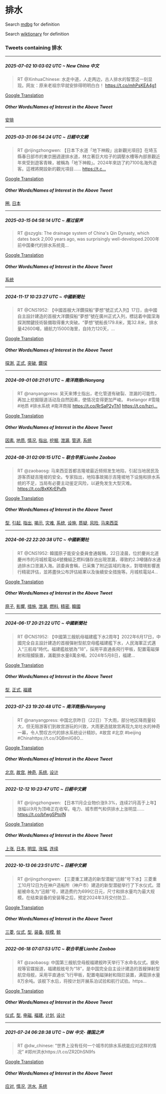 # 排水

Search [mdbg](https://www.mdbg.net/chinese/dictionary?page=worddict&wdrst=0&wdqb=排水) for definition

Search [wiktionary](https://en.wiktionary.org/wiki/排水) for definition

### Tweets containing 排水

___
##### 2025-07-02 10:03:02 UTC ~ New China 中文
> RT @XinhuaChinese: 水走中道，人走两边，古人排水的智慧这一刻显现。网友：原来老祖宗早就安排得明明白白！ https://t.co/mhPsKEA4g1

[Google Translation](https://translate.google.com/?hi=en&tab=TT&sl=zh-CN&tl=en&op=translate&text=RT+%40XinhuaChinese%3A+%E6%B0%B4%E8%B5%B0%E4%B8%AD%E9%81%93%EF%BC%8C%E4%BA%BA%E8%B5%B0%E4%B8%A4%E8%BE%B9%EF%BC%8C%E5%8F%A4%E4%BA%BA%E6%8E%92%E6%B0%B4%E7%9A%84%E6%99%BA%E6%85%A7%E8%BF%99%E4%B8%80%E5%88%BB%E6%98%BE%E7%8E%B0%E3%80%82%E7%BD%91%E5%8F%8B%EF%BC%9A%E5%8E%9F%E6%9D%A5%E8%80%81%E7%A5%96%E5%AE%97%E6%97%A9%E5%B0%B1%E5%AE%89%E6%8E%92%E5%BE%97%E6%98%8E%E6%98%8E%E7%99%BD%E7%99%BD%EF%BC%81+https%3A%2F%2Ft.co%2FmhPsKEA4g1)
##### Other Words/Names of Interest in the Above Tweet
[安排](安排.md)
___
##### 2025-03-31 06:54:24 UTC ~ 日經中文網
> RT @rijingzhongwen: 【日本下水道「地下神殿」出新觀光項目】在埼玉縣春日部市的東京圈週邊排水道，林立著巨大柱子的調壓水槽等內部景觀近年來受到遊客青睞，被稱為「地下神殿」。2024年來訪了約7100名海外遊客。這裡將開設新的觀光項目…… https://t.c…

[Google Translation](https://translate.google.com/?hi=en&tab=TT&sl=zh-CN&tl=en&op=translate&text=RT+%40rijingzhongwen%3A+%E3%80%90%E6%97%A5%E6%9C%AC%E4%B8%8B%E6%B0%B4%E9%81%93%E3%80%8C%E5%9C%B0%E4%B8%8B%E7%A5%9E%E6%AE%BF%E3%80%8D%E5%87%BA%E6%96%B0%E8%A7%80%E5%85%89%E9%A0%85%E7%9B%AE%E3%80%91%E5%9C%A8%E5%9F%BC%E7%8E%89%E7%B8%A3%E6%98%A5%E6%97%A5%E9%83%A8%E5%B8%82%E7%9A%84%E6%9D%B1%E4%BA%AC%E5%9C%88%E9%80%B1%E9%82%8A%E6%8E%92%E6%B0%B4%E9%81%93%EF%BC%8C%E6%9E%97%E7%AB%8B%E8%91%97%E5%B7%A8%E5%A4%A7%E6%9F%B1%E5%AD%90%E7%9A%84%E8%AA%BF%E5%A3%93%E6%B0%B4%E6%A7%BD%E7%AD%89%E5%85%A7%E9%83%A8%E6%99%AF%E8%A7%80%E8%BF%91%E5%B9%B4%E4%BE%86%E5%8F%97%E5%88%B0%E9%81%8A%E5%AE%A2%E9%9D%92%E7%9D%9E%EF%BC%8C%E8%A2%AB%E7%A8%B1%E7%82%BA%E3%80%8C%E5%9C%B0%E4%B8%8B%E7%A5%9E%E6%AE%BF%E3%80%8D%E3%80%822024%E5%B9%B4%E4%BE%86%E8%A8%AA%E4%BA%86%E7%B4%847100%E5%90%8D%E6%B5%B7%E5%A4%96%E9%81%8A%E5%AE%A2%E3%80%82%E9%80%99%E8%A3%A1%E5%B0%87%E9%96%8B%E8%A8%AD%E6%96%B0%E7%9A%84%E8%A7%80%E5%85%89%E9%A0%85%E7%9B%AE%E2%80%A6%E2%80%A6+https%3A%2F%2Ft.c%E2%80%A6)
##### Other Words/Names of Interest in the Above Tweet
[圈](圈.md), [日本](日本.md)
___
##### 2025-03-15 04:58:14 UTC ~ 雁过留声
> RT @szygls: The drainage system of China's Qin Dynasty, which dates back 2,000 years ago, was surprisingly well-developed.2000年前中国秦代的排水系统竟…

[Google Translation](https://translate.google.com/?hi=en&tab=TT&sl=zh-CN&tl=en&op=translate&text=RT+%40szygls%3A+The+drainage+system+of+China%27s+Qin+Dynasty%2C+which+dates+back+2%2C000+years+ago%2C+was+surprisingly+well-developed.2000%E5%B9%B4%E5%89%8D%E4%B8%AD%E5%9B%BD%E7%A7%A6%E4%BB%A3%E7%9A%84%E6%8E%92%E6%B0%B4%E7%B3%BB%E7%BB%9F%E7%AB%9F%E2%80%A6)
##### Other Words/Names of Interest in the Above Tweet
[系统](系统.md)
___
##### 2024-11-17 10:23:27 UTC ~ 中國新聞社
> RT @CNS1952: 【中國首艘大洋鑽探船“夢想”號正式入列】17日，由中國自主設計建造的首艘大洋鑽探船“夢想”號在廣州正式入列，標誌着中國深海探測關鍵技術裝備取得重大突破。“夢想”號船長179.8米，寬32.8米，排水量42600噸，續航力15000海里，自持力120天，…

[Google Translation](https://translate.google.com/?hi=en&tab=TT&sl=zh-CN&tl=en&op=translate&text=RT+%40CNS1952%3A+%E3%80%90%E4%B8%AD%E5%9C%8B%E9%A6%96%E8%89%98%E5%A4%A7%E6%B4%8B%E9%91%BD%E6%8E%A2%E8%88%B9%E2%80%9C%E5%A4%A2%E6%83%B3%E2%80%9D%E8%99%9F%E6%AD%A3%E5%BC%8F%E5%85%A5%E5%88%97%E3%80%9117%E6%97%A5%EF%BC%8C%E7%94%B1%E4%B8%AD%E5%9C%8B%E8%87%AA%E4%B8%BB%E8%A8%AD%E8%A8%88%E5%BB%BA%E9%80%A0%E7%9A%84%E9%A6%96%E8%89%98%E5%A4%A7%E6%B4%8B%E9%91%BD%E6%8E%A2%E8%88%B9%E2%80%9C%E5%A4%A2%E6%83%B3%E2%80%9D%E8%99%9F%E5%9C%A8%E5%BB%A3%E5%B7%9E%E6%AD%A3%E5%BC%8F%E5%85%A5%E5%88%97%EF%BC%8C%E6%A8%99%E8%AA%8C%E7%9D%80%E4%B8%AD%E5%9C%8B%E6%B7%B1%E6%B5%B7%E6%8E%A2%E6%B8%AC%E9%97%9C%E9%8D%B5%E6%8A%80%E8%A1%93%E8%A3%9D%E5%82%99%E5%8F%96%E5%BE%97%E9%87%8D%E5%A4%A7%E7%AA%81%E7%A0%B4%E3%80%82%E2%80%9C%E5%A4%A2%E6%83%B3%E2%80%9D%E8%99%9F%E8%88%B9%E9%95%B7179.8%E7%B1%B3%EF%BC%8C%E5%AF%AC32.8%E7%B1%B3%EF%BC%8C%E6%8E%92%E6%B0%B4%E9%87%8F42600%E5%99%B8%EF%BC%8C%E7%BA%8C%E8%88%AA%E5%8A%9B15000%E6%B5%B7%E9%87%8C%EF%BC%8C%E8%87%AA%E6%8C%81%E5%8A%9B120%E5%A4%A9%EF%BC%8C%E2%80%A6)
##### Other Words/Names of Interest in the Above Tweet
[探測](探測.md), [正式](正式.md), [突破](突破.md), [鑽探](鑽探.md)
___
##### 2024-09-01 08:21:01 UTC ~ 南洋商报eNanyang
> RT @nanyangpress: 吴天来博士指出，老化管道有破裂、泄漏的可能性，再加上挖掘隧道活动及自然因素，使情况变得更加严峻。 #selangor #雪隆 #地质 #排水系统 #南洋商报  https://t.co/RrSaP2yTh1 https://t.co/hzrj…

[Google Translation](https://translate.google.com/?hi=en&tab=TT&sl=zh-CN&tl=en&op=translate&text=RT+%40nanyangpress%3A+%E5%90%B4%E5%A4%A9%E6%9D%A5%E5%8D%9A%E5%A3%AB%E6%8C%87%E5%87%BA%EF%BC%8C%E8%80%81%E5%8C%96%E7%AE%A1%E9%81%93%E6%9C%89%E7%A0%B4%E8%A3%82%E3%80%81%E6%B3%84%E6%BC%8F%E7%9A%84%E5%8F%AF%E8%83%BD%E6%80%A7%EF%BC%8C%E5%86%8D%E5%8A%A0%E4%B8%8A%E6%8C%96%E6%8E%98%E9%9A%A7%E9%81%93%E6%B4%BB%E5%8A%A8%E5%8F%8A%E8%87%AA%E7%84%B6%E5%9B%A0%E7%B4%A0%EF%BC%8C%E4%BD%BF%E6%83%85%E5%86%B5%E5%8F%98%E5%BE%97%E6%9B%B4%E5%8A%A0%E4%B8%A5%E5%B3%BB%E3%80%82+%23selangor+%23%E9%9B%AA%E9%9A%86+%23%E5%9C%B0%E8%B4%A8+%23%E6%8E%92%E6%B0%B4%E7%B3%BB%E7%BB%9F+%23%E5%8D%97%E6%B4%8B%E5%95%86%E6%8A%A5++https%3A%2F%2Ft.co%2FRrSaP2yTh1+https%3A%2F%2Ft.co%2Fhzrj%E2%80%A6)
##### Other Words/Names of Interest in the Above Tweet
[因素](因素.md), [地质](地质.md), [情况](情况.md), [指出](指出.md), [挖掘](挖掘.md), [泄漏](泄漏.md), [管道](管道.md), [系统](系统.md)
___
##### 2024-08-31 02:09:15 UTC ~ 联合早报 Lianhe Zaobao
> RT @zaobaosg: 马来西亚首都吉隆坡最近频频发生地陷，引起当地居民及游客质疑吉隆坡的安全。专家指出，地陷事故揭示吉隆坡地下设施和排水系统的不足，当局有必要主动鉴定风险，以避免发生大型灾难。https://t.co/BxKKrEPufh

[Google Translation](https://translate.google.com/?hi=en&tab=TT&sl=zh-CN&tl=en&op=translate&text=RT+%40zaobaosg%3A+%E9%A9%AC%E6%9D%A5%E8%A5%BF%E4%BA%9A%E9%A6%96%E9%83%BD%E5%90%89%E9%9A%86%E5%9D%A1%E6%9C%80%E8%BF%91%E9%A2%91%E9%A2%91%E5%8F%91%E7%94%9F%E5%9C%B0%E9%99%B7%EF%BC%8C%E5%BC%95%E8%B5%B7%E5%BD%93%E5%9C%B0%E5%B1%85%E6%B0%91%E5%8F%8A%E6%B8%B8%E5%AE%A2%E8%B4%A8%E7%96%91%E5%90%89%E9%9A%86%E5%9D%A1%E7%9A%84%E5%AE%89%E5%85%A8%E3%80%82%E4%B8%93%E5%AE%B6%E6%8C%87%E5%87%BA%EF%BC%8C%E5%9C%B0%E9%99%B7%E4%BA%8B%E6%95%85%E6%8F%AD%E7%A4%BA%E5%90%89%E9%9A%86%E5%9D%A1%E5%9C%B0%E4%B8%8B%E8%AE%BE%E6%96%BD%E5%92%8C%E6%8E%92%E6%B0%B4%E7%B3%BB%E7%BB%9F%E7%9A%84%E4%B8%8D%E8%B6%B3%EF%BC%8C%E5%BD%93%E5%B1%80%E6%9C%89%E5%BF%85%E8%A6%81%E4%B8%BB%E5%8A%A8%E9%89%B4%E5%AE%9A%E9%A3%8E%E9%99%A9%EF%BC%8C%E4%BB%A5%E9%81%BF%E5%85%8D%E5%8F%91%E7%94%9F%E5%A4%A7%E5%9E%8B%E7%81%BE%E9%9A%BE%E3%80%82https%3A%2F%2Ft.co%2FBxKKrEPufh)
##### Other Words/Names of Interest in the Above Tweet
[型](型.md), [引起](引起.md), [指出](指出.md), [揭示](揭示.md), [灾难](灾难.md), [系统](系统.md), [设施](设施.md), [质疑](质疑.md), [风险](风险.md), [马来西亚](马来西亚.md)
___
##### 2024-06-22 22:20:38 UTC ~ 中國新聞社
> RT @CNS1952: 韓國原子能安全委員會通報稱，22日淩晨，位於慶尚北道慶州市的月城核電站4號機組乏燃料儲存池出現泄漏，導致約2.3噸儲存水通過排水口泄漏入海。該委員會稱，已采集了附近區域的海水，對環境影響進行精密評估，並將盡快公布評估結果以及後續安全措施等。月城核電站4…

[Google Translation](https://translate.google.com/?hi=en&tab=TT&sl=zh-CN&tl=en&op=translate&text=RT+%40CNS1952%3A+%E9%9F%93%E5%9C%8B%E5%8E%9F%E5%AD%90%E8%83%BD%E5%AE%89%E5%85%A8%E5%A7%94%E5%93%A1%E6%9C%83%E9%80%9A%E5%A0%B1%E7%A8%B1%EF%BC%8C22%E6%97%A5%E6%B7%A9%E6%99%A8%EF%BC%8C%E4%BD%8D%E6%96%BC%E6%85%B6%E5%B0%9A%E5%8C%97%E9%81%93%E6%85%B6%E5%B7%9E%E5%B8%82%E7%9A%84%E6%9C%88%E5%9F%8E%E6%A0%B8%E9%9B%BB%E7%AB%994%E8%99%9F%E6%A9%9F%E7%B5%84%E4%B9%8F%E7%87%83%E6%96%99%E5%84%B2%E5%AD%98%E6%B1%A0%E5%87%BA%E7%8F%BE%E6%B3%84%E6%BC%8F%EF%BC%8C%E5%B0%8E%E8%87%B4%E7%B4%842.3%E5%99%B8%E5%84%B2%E5%AD%98%E6%B0%B4%E9%80%9A%E9%81%8E%E6%8E%92%E6%B0%B4%E5%8F%A3%E6%B3%84%E6%BC%8F%E5%85%A5%E6%B5%B7%E3%80%82%E8%A9%B2%E5%A7%94%E5%93%A1%E6%9C%83%E7%A8%B1%EF%BC%8C%E5%B7%B2%E9%87%87%E9%9B%86%E4%BA%86%E9%99%84%E8%BF%91%E5%8D%80%E5%9F%9F%E7%9A%84%E6%B5%B7%E6%B0%B4%EF%BC%8C%E5%B0%8D%E7%92%B0%E5%A2%83%E5%BD%B1%E9%9F%BF%E9%80%B2%E8%A1%8C%E7%B2%BE%E5%AF%86%E8%A9%95%E4%BC%B0%EF%BC%8C%E4%B8%A6%E5%B0%87%E7%9B%A1%E5%BF%AB%E5%85%AC%E5%B8%83%E8%A9%95%E4%BC%B0%E7%B5%90%E6%9E%9C%E4%BB%A5%E5%8F%8A%E5%BE%8C%E7%BA%8C%E5%AE%89%E5%85%A8%E6%8E%AA%E6%96%BD%E7%AD%89%E3%80%82%E6%9C%88%E5%9F%8E%E6%A0%B8%E9%9B%BB%E7%AB%994%E2%80%A6)
##### Other Words/Names of Interest in the Above Tweet
[原子](原子.md), [影響](影響.md), [措施](措施.md), [泄漏](泄漏.md), [燃料](燃料.md), [精密](精密.md), [韓國](韓國.md)
___
##### 2024-06-17 20:21:22 UTC ~ 中國新聞社
> RT @CNS1952: 【中國第三艘航母福建艦下水2周年】2022年6月17日，中國完全自主設計建造的首艘彈射型航空母艦福建艦下水，人民海軍正式邁入“三航母”時代。福建艦舷號為“18”，採用平直通長飛行甲板，配置電磁彈射和阻攔裝置，滿載排水量8萬余噸。2024年5月8日，福建…

[Google Translation](https://translate.google.com/?hi=en&tab=TT&sl=zh-CN&tl=en&op=translate&text=RT+%40CNS1952%3A+%E3%80%90%E4%B8%AD%E5%9C%8B%E7%AC%AC%E4%B8%89%E8%89%98%E8%88%AA%E6%AF%8D%E7%A6%8F%E5%BB%BA%E8%89%A6%E4%B8%8B%E6%B0%B42%E5%91%A8%E5%B9%B4%E3%80%912022%E5%B9%B46%E6%9C%8817%E6%97%A5%EF%BC%8C%E4%B8%AD%E5%9C%8B%E5%AE%8C%E5%85%A8%E8%87%AA%E4%B8%BB%E8%A8%AD%E8%A8%88%E5%BB%BA%E9%80%A0%E7%9A%84%E9%A6%96%E8%89%98%E5%BD%88%E5%B0%84%E5%9E%8B%E8%88%AA%E7%A9%BA%E6%AF%8D%E8%89%A6%E7%A6%8F%E5%BB%BA%E8%89%A6%E4%B8%8B%E6%B0%B4%EF%BC%8C%E4%BA%BA%E6%B0%91%E6%B5%B7%E8%BB%8D%E6%AD%A3%E5%BC%8F%E9%82%81%E5%85%A5%E2%80%9C%E4%B8%89%E8%88%AA%E6%AF%8D%E2%80%9D%E6%99%82%E4%BB%A3%E3%80%82%E7%A6%8F%E5%BB%BA%E8%89%A6%E8%88%B7%E8%99%9F%E7%82%BA%E2%80%9C18%E2%80%9D%EF%BC%8C%E6%8E%A1%E7%94%A8%E5%B9%B3%E7%9B%B4%E9%80%9A%E9%95%B7%E9%A3%9B%E8%A1%8C%E7%94%B2%E6%9D%BF%EF%BC%8C%E9%85%8D%E7%BD%AE%E9%9B%BB%E7%A3%81%E5%BD%88%E5%B0%84%E5%92%8C%E9%98%BB%E6%94%94%E8%A3%9D%E7%BD%AE%EF%BC%8C%E6%BB%BF%E8%BC%89%E6%8E%92%E6%B0%B4%E9%87%8F8%E8%90%AC%E4%BD%99%E5%99%B8%E3%80%822024%E5%B9%B45%E6%9C%888%E6%97%A5%EF%BC%8C%E7%A6%8F%E5%BB%BA%E2%80%A6)
##### Other Words/Names of Interest in the Above Tweet
[型](型.md), [正式](正式.md), [福建](福建.md)
___
##### 2023-07-23 19:20:48 UTC ~ 南洋商报eNanyang
> RT @nanyangpress: 中国北京昨日（22日）下大雨，部分地区降雨量较大，但无阻游客们到故宫游玩的兴致，大雨更造就故宫再现九龙吐水的神奇一幕，令人赞叹古代的排水系统设计精妙。#故宫 #北京 #beijing #Chinahttps://t.co/3QBmilG8O…

[Google Translation](https://translate.google.com/?hi=en&tab=TT&sl=zh-CN&tl=en&op=translate&text=RT+%40nanyangpress%3A+%E4%B8%AD%E5%9B%BD%E5%8C%97%E4%BA%AC%E6%98%A8%E6%97%A5%EF%BC%8822%E6%97%A5%EF%BC%89%E4%B8%8B%E5%A4%A7%E9%9B%A8%EF%BC%8C%E9%83%A8%E5%88%86%E5%9C%B0%E5%8C%BA%E9%99%8D%E9%9B%A8%E9%87%8F%E8%BE%83%E5%A4%A7%EF%BC%8C%E4%BD%86%E6%97%A0%E9%98%BB%E6%B8%B8%E5%AE%A2%E4%BB%AC%E5%88%B0%E6%95%85%E5%AE%AB%E6%B8%B8%E7%8E%A9%E7%9A%84%E5%85%B4%E8%87%B4%EF%BC%8C%E5%A4%A7%E9%9B%A8%E6%9B%B4%E9%80%A0%E5%B0%B1%E6%95%85%E5%AE%AB%E5%86%8D%E7%8E%B0%E4%B9%9D%E9%BE%99%E5%90%90%E6%B0%B4%E7%9A%84%E7%A5%9E%E5%A5%87%E4%B8%80%E5%B9%95%EF%BC%8C%E4%BB%A4%E4%BA%BA%E8%B5%9E%E5%8F%B9%E5%8F%A4%E4%BB%A3%E7%9A%84%E6%8E%92%E6%B0%B4%E7%B3%BB%E7%BB%9F%E8%AE%BE%E8%AE%A1%E7%B2%BE%E5%A6%99%E3%80%82%23%E6%95%85%E5%AE%AB+%23%E5%8C%97%E4%BA%AC+%23beijing+%23Chinahttps%3A%2F%2Ft.co%2F3QBmilG8O%E2%80%A6)
##### Other Words/Names of Interest in the Above Tweet
[北京](北京.md), [故宫](故宫.md), [神奇](神奇.md), [系统](系统.md), [设计](设计.md)
___
##### 2022-12-12 10:23:47 UTC ~ 日經中文網
> RT @rijingzhongwen: 【日本11月企业物价涨9.3%，连续21月高于上年】涨幅以9月为顶峰正在收窄。电力、城市燃气和供排水上涨明显……https://t.co/bfwgSPtoIN

[Google Translation](https://translate.google.com/?hi=en&tab=TT&sl=zh-CN&tl=en&op=translate&text=RT+%40rijingzhongwen%3A+%E3%80%90%E6%97%A5%E6%9C%AC11%E6%9C%88%E4%BC%81%E4%B8%9A%E7%89%A9%E4%BB%B7%E6%B6%A89.3%25%EF%BC%8C%E8%BF%9E%E7%BB%AD21%E6%9C%88%E9%AB%98%E4%BA%8E%E4%B8%8A%E5%B9%B4%E3%80%91%E6%B6%A8%E5%B9%85%E4%BB%A59%E6%9C%88%E4%B8%BA%E9%A1%B6%E5%B3%B0%E6%AD%A3%E5%9C%A8%E6%94%B6%E7%AA%84%E3%80%82%E7%94%B5%E5%8A%9B%E3%80%81%E5%9F%8E%E5%B8%82%E7%87%83%E6%B0%94%E5%92%8C%E4%BE%9B%E6%8E%92%E6%B0%B4%E4%B8%8A%E6%B6%A8%E6%98%8E%E6%98%BE%E2%80%A6%E2%80%A6https%3A%2F%2Ft.co%2FbfwgSPtoIN)
##### Other Words/Names of Interest in the Above Tweet
[上涨](上涨.md), [日本](日本.md), [明显](明显.md), [涨幅](涨幅.md), [连续](连续.md)
___
##### 2022-10-13 06:23:51 UTC ~ 日經中文網
> RT @rijingzhongwen: 【三菱重工建造的新型潜艇“迅鲸”号下水】三菱重工10月12日为在神户造船所（神户市）建造的新型潜艇举行了下水仪式。潜艇被命名为“迅鲸”号，建造费约为699亿日元，尺寸和排水量均为最大规模。在结束装备的安装等之后，预定2024年3月交付防卫…

[Google Translation](https://translate.google.com/?hi=en&tab=TT&sl=zh-CN&tl=en&op=translate&text=RT+%40rijingzhongwen%3A+%E3%80%90%E4%B8%89%E8%8F%B1%E9%87%8D%E5%B7%A5%E5%BB%BA%E9%80%A0%E7%9A%84%E6%96%B0%E5%9E%8B%E6%BD%9C%E8%89%87%E2%80%9C%E8%BF%85%E9%B2%B8%E2%80%9D%E5%8F%B7%E4%B8%8B%E6%B0%B4%E3%80%91%E4%B8%89%E8%8F%B1%E9%87%8D%E5%B7%A510%E6%9C%8812%E6%97%A5%E4%B8%BA%E5%9C%A8%E7%A5%9E%E6%88%B7%E9%80%A0%E8%88%B9%E6%89%80%EF%BC%88%E7%A5%9E%E6%88%B7%E5%B8%82%EF%BC%89%E5%BB%BA%E9%80%A0%E7%9A%84%E6%96%B0%E5%9E%8B%E6%BD%9C%E8%89%87%E4%B8%BE%E8%A1%8C%E4%BA%86%E4%B8%8B%E6%B0%B4%E4%BB%AA%E5%BC%8F%E3%80%82%E6%BD%9C%E8%89%87%E8%A2%AB%E5%91%BD%E5%90%8D%E4%B8%BA%E2%80%9C%E8%BF%85%E9%B2%B8%E2%80%9D%E5%8F%B7%EF%BC%8C%E5%BB%BA%E9%80%A0%E8%B4%B9%E7%BA%A6%E4%B8%BA699%E4%BA%BF%E6%97%A5%E5%85%83%EF%BC%8C%E5%B0%BA%E5%AF%B8%E5%92%8C%E6%8E%92%E6%B0%B4%E9%87%8F%E5%9D%87%E4%B8%BA%E6%9C%80%E5%A4%A7%E8%A7%84%E6%A8%A1%E3%80%82%E5%9C%A8%E7%BB%93%E6%9D%9F%E8%A3%85%E5%A4%87%E7%9A%84%E5%AE%89%E8%A3%85%E7%AD%89%E4%B9%8B%E5%90%8E%EF%BC%8C%E9%A2%84%E5%AE%9A2024%E5%B9%B43%E6%9C%88%E4%BA%A4%E4%BB%98%E9%98%B2%E5%8D%AB%E2%80%A6)
##### Other Words/Names of Interest in the Above Tweet
[三菱](三菱.md), [仪式](仪式.md), [型](型.md), [装备](装备.md), [规模](规模.md), [鲸](鲸.md)
___
##### 2022-06-18 07:07:53 UTC ~ 联合早报 Lianhe Zaobao
> RT @zaobaosg: 中国第三艘航空母舰福建舰昨天举行下水命名仪式。据央视等官媒报道，福建舰舷号为“18”，是中国完全自主设计建造的首艘弹射型航空母舰，采用平直通长飞行甲板，配置电磁弹射和阻拦装置，满载排水量8万余吨。该舰下水后，将按计划开展系泊试验和航行试验。https…

[Google Translation](https://translate.google.com/?hi=en&tab=TT&sl=zh-CN&tl=en&op=translate&text=RT+%40zaobaosg%3A+%E4%B8%AD%E5%9B%BD%E7%AC%AC%E4%B8%89%E8%89%98%E8%88%AA%E7%A9%BA%E6%AF%8D%E8%88%B0%E7%A6%8F%E5%BB%BA%E8%88%B0%E6%98%A8%E5%A4%A9%E4%B8%BE%E8%A1%8C%E4%B8%8B%E6%B0%B4%E5%91%BD%E5%90%8D%E4%BB%AA%E5%BC%8F%E3%80%82%E6%8D%AE%E5%A4%AE%E8%A7%86%E7%AD%89%E5%AE%98%E5%AA%92%E6%8A%A5%E9%81%93%EF%BC%8C%E7%A6%8F%E5%BB%BA%E8%88%B0%E8%88%B7%E5%8F%B7%E4%B8%BA%E2%80%9C18%E2%80%9D%EF%BC%8C%E6%98%AF%E4%B8%AD%E5%9B%BD%E5%AE%8C%E5%85%A8%E8%87%AA%E4%B8%BB%E8%AE%BE%E8%AE%A1%E5%BB%BA%E9%80%A0%E7%9A%84%E9%A6%96%E8%89%98%E5%BC%B9%E5%B0%84%E5%9E%8B%E8%88%AA%E7%A9%BA%E6%AF%8D%E8%88%B0%EF%BC%8C%E9%87%87%E7%94%A8%E5%B9%B3%E7%9B%B4%E9%80%9A%E9%95%BF%E9%A3%9E%E8%A1%8C%E7%94%B2%E6%9D%BF%EF%BC%8C%E9%85%8D%E7%BD%AE%E7%94%B5%E7%A3%81%E5%BC%B9%E5%B0%84%E5%92%8C%E9%98%BB%E6%8B%A6%E8%A3%85%E7%BD%AE%EF%BC%8C%E6%BB%A1%E8%BD%BD%E6%8E%92%E6%B0%B4%E9%87%8F8%E4%B8%87%E4%BD%99%E5%90%A8%E3%80%82%E8%AF%A5%E8%88%B0%E4%B8%8B%E6%B0%B4%E5%90%8E%EF%BC%8C%E5%B0%86%E6%8C%89%E8%AE%A1%E5%88%92%E5%BC%80%E5%B1%95%E7%B3%BB%E6%B3%8A%E8%AF%95%E9%AA%8C%E5%92%8C%E8%88%AA%E8%A1%8C%E8%AF%95%E9%AA%8C%E3%80%82https%E2%80%A6)
##### Other Words/Names of Interest in the Above Tweet
[仪式](仪式.md), [型](型.md), [电磁](电磁.md), [福建](福建.md), [计划](计划.md), [设计](设计.md)
___
##### 2021-07-24 06:28:38 UTC ~ DW 中文- 德国之声
> RT @dw_chinese: “世界上没有任何一个城市的排水系统能应对这样的情况”  #郑州洪水https://t.co/ZR2DhSN9fs

[Google Translation](https://translate.google.com/?hi=en&tab=TT&sl=zh-CN&tl=en&op=translate&text=RT+%40dw_chinese%3A+%E2%80%9C%E4%B8%96%E7%95%8C%E4%B8%8A%E6%B2%A1%E6%9C%89%E4%BB%BB%E4%BD%95%E4%B8%80%E4%B8%AA%E5%9F%8E%E5%B8%82%E7%9A%84%E6%8E%92%E6%B0%B4%E7%B3%BB%E7%BB%9F%E8%83%BD%E5%BA%94%E5%AF%B9%E8%BF%99%E6%A0%B7%E7%9A%84%E6%83%85%E5%86%B5%E2%80%9D++%23%E9%83%91%E5%B7%9E%E6%B4%AA%E6%B0%B4https%3A%2F%2Ft.co%2FZR2DhSN9fs)
##### Other Words/Names of Interest in the Above Tweet
[应对](应对.md), [情况](情况.md), [洪水](洪水.md), [系统](系统.md)
